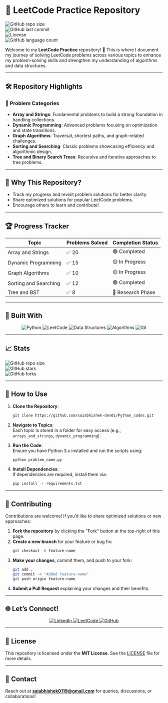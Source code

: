 # 📘 **LeetCode Practice Repository**

![GitHub repo size](https://img.shields.io/github/repo-size/saiabhishek-dev01/Python_codes?style=for-the-badge&logo=github)  
![GitHub last commit](https://img.shields.io/github/last-commit/saiabhishek-dev01/Python_codes?style=for-the-badge&logo=git)  
![License](https://img.shields.io/github/license/saiabhishek-dev01/Python_codes?style=for-the-badge)  
![GitHub language count](https://img.shields.io/github/languages/count/saiabhishek-dev01/Python_codes?style=for-the-badge&logo=python)  

Welcome to my **LeetCode Practice** repository! 🚀 This is where I document my journey of solving LeetCode problems across various topics to enhance my problem-solving skills and strengthen my understanding of algorithms and data structures.

---

## 🛠️ **Repository Highlights**

### 📂 **Problem Categories**
- **Array and Strings**: Fundamental problems to build a strong foundation in handling collections.  
- **Dynamic Programming**: Advanced problems focusing on optimization and state transitions.  
- **Graph Algorithms**: Traversal, shortest paths, and graph-related challenges.  
- **Sorting and Searching**: Classic problems showcasing efficiency and algorithmic design.  
- **Tree and Binary Search Trees**: Recursive and iterative approaches to tree problems.

---

## 🚀 **Why This Repository?**
- Track my progress and revisit problem solutions for better clarity.
- Share optimized solutions for popular LeetCode problems.
- Encourage others to learn and contribute!

---

## 🏆 **Progress Tracker**

| **Topic**               | **Problems Solved** | **Completion Status** |
|--------------------------|---------------------|------------------------|
| Array and Strings        | ✅ 20               | 🟢 Completed           |
| Dynamic Programming      | ✅ 15               | 🟡 In Progress         |
| Graph Algorithms         | ✅ 10               | 🟡 In Progress         |
| Sorting and Searching    | ✅ 12               | 🟢 Completed           |
| Tree and BST             | ✅ 8                | 🔵 Research Phase      |

---

## 🔧 **Built With**

<div align="center">
    <img src="https://img.shields.io/badge/Python-3776AB?style=for-the-badge&logo=python&logoColor=white" alt="Python" />
    <img src="https://img.shields.io/badge/LeetCode-FFA116?style=for-the-badge&logo=leetcode&logoColor=black" alt="LeetCode" />
    <img src="https://img.shields.io/badge/Data%20Structures-%23ff5733?style=for-the-badge&logoColor=white" alt="Data Structures" />
    <img src="https://img.shields.io/badge/Algorithms-%2300bcd4?style=for-the-badge&logoColor=white" alt="Algorithms" />
    <img src="https://img.shields.io/badge/Git-F05032?style=for-the-badge&logo=git&logoColor=white" alt="Git" />
</div>

---

## 📈 **Stats**

![GitHub repo size](https://img.shields.io/github/repo-size/saiabhishek-dev01/Python_codes?style=flat-square&logo=github)  
![GitHub stars](https://img.shields.io/github/stars/saiabhishek-dev01/Python_codes?style=flat-square&logo=github)  
![GitHub forks](https://img.shields.io/github/forks/saiabhishek-dev01/Python_codes?style=flat-square&logo=github)

---

## 🌱 **How to Use**

1. **Clone the Repository**:
    ```bash
    git clone https://github.com/saiabhishek-dev01/Python_codes.git
    ```
2. **Navigate to Topics**:  
    Each topic is stored in a folder for easy access (e.g., `arrays_and_strings`, `dynamic_programming`).

3. **Run the Code**:  
    Ensure you have Python 3.x installed and run the scripts using:  
    ```bash
    python problem_name.py
    ```

4. **Install Dependencies**:  
    If dependencies are required, install them via:  
    ```bash
    pip install -r requirements.txt
    ```

---

## 🤝 **Contributing**

Contributions are welcome! If you’d like to share optimized solutions or new approaches:
1. **Fork the repository** by clicking the "Fork" button at the top-right of this page.  
2. **Create a new branch** for your feature or bug fix:
    ```bash
    git checkout -b feature-name
    ```
3. **Make your changes**, commit them, and push to your fork:
    ```bash
    git add .
    git commit -m "Added feature-name"
    git push origin feature-name
    ```
4. **Submit a Pull Request** explaining your changes and their benefits.

---

## 🌐 **Let’s Connect!**

<div align="center">
    <a href="https://linkedin.com/in/sai-abhishek-chakka" target="_blank">
        <img src="https://img.shields.io/badge/LinkedIn-0077B5?style=for-the-badge&logo=linkedin&logoColor=white" alt="LinkedIn" />
    </a>
    <a href="https://www.leetcode.com/saiabhishekchakka" target="_blank">
        <img src="https://img.shields.io/badge/LeetCode-FFA116?style=for-the-badge&logo=leetcode&logoColor=black" alt="LeetCode" />
    </a>
    <a href="https://github.com/saiabhishek-dev01" target="_blank">
        <img src="https://img.shields.io/badge/GitHub-181717?style=for-the-badge&logo=github&logoColor=white" alt="GitHub" />
    </a>
</div>

---

## 📄 **License**

This repository is licensed under the **MIT License**. See the [LICENSE](LICENSE) file for more details.

---

## 📧 **Contact**

Reach out at **[saiabhishek0119@gmail.com](mailto:saiabhishek0119@gmail.com)** for queries, discussions, or collaborations!
